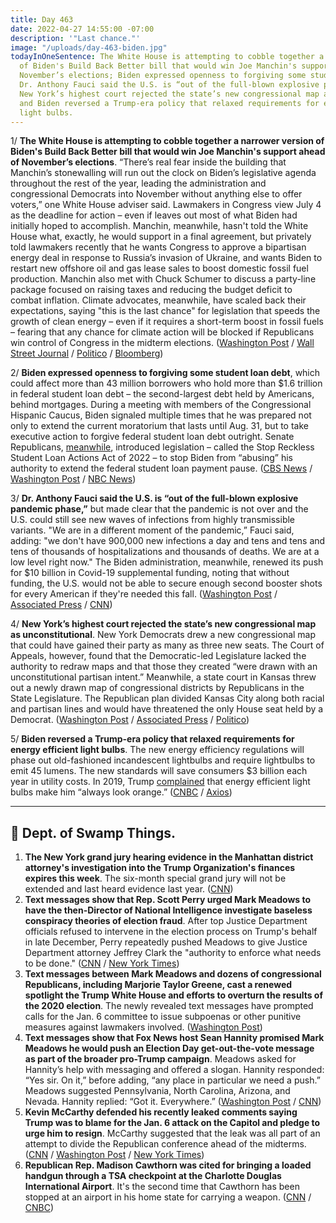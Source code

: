 ```yaml
---
title: Day 463
date: 2022-04-27 14:55:00 -07:00
description: '"Last chance."'
image: "/uploads/day-463-biden.jpg"
todayInOneSentence: The White House is attempting to cobble together a narrower version
  of Biden's Build Back Better bill that would win Joe Manchin's support ahead of
  November’s elections; Biden expressed openness to forgiving some student loan debt;
  Dr. Anthony Fauci said the U.S. is “out of the full-blown explosive pandemic phase”;
  New York’s highest court rejected the state’s new congressional map as unconstitutional;
  and Biden reversed a Trump-era policy that relaxed requirements for energy efficient
  light bulbs.
---
```


1/ **The White House is attempting to cobble together a narrower version of Biden's Build Back Better bill that would win Joe Manchin's support ahead of November’s elections**. “There’s real fear inside the building that Manchin’s stonewalling will run out the clock on Biden’s legislative agenda throughout the rest of the year, leading the administration and congressional Democrats into November without anything else to offer voters,” one White House adviser said. Lawmakers in Congress view July 4 as the deadline for action – even if leaves out most of what Biden had initially hoped to accomplish. Manchin, meanwhile, hasn't told the White House what, exactly, he would support in a final agreement, but privately told lawmakers recently that he wants Congress to approve a bipartisan energy deal in response to Russia’s invasion of Ukraine, and wants Biden to restart new offshore oil and gas lease sales to boost domestic fossil fuel production. Manchin also met with Chuck Schumer to discuss a party-line package focused on raising taxes and reducing the budget deficit to combat inflation. Climate advocates, meanwhile, have scaled back their expectations, saying "this is the last chance" for legislation that speeds the growth of clean energy – even if it requires a short-term boost in fossil fuels – fearing that any chance for climate action will be blocked if Republicans win control of Congress in the midterm elections. ([Washington Post](https://www.washingtonpost.com/us-policy/2022/04/26/white-house-manchin-biden/) / [Wall Street Journal](https://www.wsj.com/articles/democrats-launch-attempt-to-rescue-bidens-economic-agenda-11651074250) / [Politico](https://www.politico.com/news/2022/04/26/greens-push-climate-compromise-manchin-00027511) / [Bloomberg](https://www.bloomberg.com/news/articles/2022-04-26/manchin-schumer-discuss-new-tax-hike-deficit-cut-proposal?sref=MIBMEEoj))

2/ **Biden expressed openness to forgiving some student loan debt**, which could affect more than 43 million borrowers who hold more than $1.6 trillion in federal student loan debt – the second-largest debt held by Americans, behind mortgages. During a meeting with members of the Congressional Hispanic Caucus, Biden signaled multiple times that he was prepared not only to extend the current moratorium that lasts until Aug. 31, but to take executive action to forgive federal student loan debt outright. Senate Republicans, [meanwhile](https://www.cbsnews.com/news/republicans-target-pause-on-student-loan-payments/), introduced legislation – called the Stop Reckless Student Loan Actions Act of 2022 – to stop Biden from “abusing” his authority to extend the federal student loan payment pause. ([CBS News](https://www.cbsnews.com/news/biden-options-forgiving-student-loan-debt/) / [Washington Post](https://www.washingtonpost.com/politics/2022/04/26/biden-cancel-student-loans/) / [NBC News](https://www.nbcnews.com/politics/biden-considers-forgiving-student-debt-gop-pushes-new-bill-stop-rcna26292))

3/ **Dr. Anthony Fauci said the U.S. is “out of the full-blown explosive pandemic phase,”** but made clear that the pandemic is not over and the U.S. could still see new waves of infections from highly transmissible variants. "We are in a different moment of the pandemic,” Fauci said, adding: "we don't have 900,000 new infections a day and tens and tens and tens of thousands of hospitalizations and thousands of deaths. We are at a low level right now." The Biden administration, meanwhile, renewed its push for $10 billion in Covid-19 supplemental funding, noting that without funding, the U.S. would not be able to secure enough second booster shots for every American if they're needed this fall. ([Washington Post](https://www.washingtonpost.com/health/2022/04/27/pandemic-phase-over-fauci-covid/) / [Associated Press](https://apnews.com/article/covid-health-pandemics-infectious-diseases-united-states-b7fbd92253900045321878d97b8e1b89) / [CNN](https://www.cnn.com/2022/04/27/politics/biden-adminstration-jha-covid-funding/index.html))

4/ **New York’s highest court rejected the state’s new congressional map as unconstitutional**. New York Democrats drew a new congressional map that could have gained their party as many as three new seats. The Court of Appeals, however, found that the Democratic-led Legislature lacked the authority to redraw maps and that those they created “were drawn with an unconstitutional partisan intent.” Meanwhile, a state court in Kansas threw out a newly drawn map of congressional districts by Republicans in the State Legislature.  The Republican plan divided Kansas City along both racial and partisan lines and would have threatened the only House seat held by a Democrat. ([Washington Post](https://www.washingtonpost.com/politics/2022/04/27/ny-congressional-map-is-illegal-must-be-redrawn-court-says/) / [Associated Press](https://apnews.com/article/2022-midterm-elections-kathy-hochul-legislature-primary-f2178f502490fa94d20800f76420bc21) / [Politico](https://www.politico.com/news/2022/04/27/new-yorks-top-court-throws-out-district-lines-and-delays-primary-00028274))

5/ **Biden reversed a Trump-era policy that relaxed requirements for energy efficient light bulbs**. The new energy efficiency regulations will phase out old-fashioned incandescent lightbulbs and require lightbulbs to emit 45 lumens. The new standards will save consumers $3 billion each year in utility costs. In 2019, Trump [complained](https://whatthefuckjusthappenedtoday.com/2019/09/13/day-967/#7-trump-complained-that-energy-effic) that energy efficient light bulbs make him “always look orange.” ([CNBC](https://www.cnbc.com/2022/04/26/biden-blocks-sales-of-inefficient-lightbulbs-reversing-trump-policy-.html) / [Axios](https://www.axios.com/biden-reverses-trump-standard-high-energy-light-bulbs-30f8dd73-62b0-4ea3-bd5c-9430d3677fb5.html))


---

## 🐊 Dept. of Swamp Things.

1. **The New York grand jury hearing evidence in the Manhattan district attorney's investigation into the Trump Organization's finances expires this week**. The six-month special grand jury will not be extended and last heard evidence last year. ([CNN](https://www.cnn.com/2022/04/27/politics/trump-organization-investigation-grand-jury/))
2. **Text messages show that Rep. Scott Perry urged Mark Meadows to have the then-Director of National Intelligence investigate baseless conspiracy theories of election fraud**. After top Justice Department officials refused to intervene in the election process on Trump's behalf in late December, Perry repeatedly pushed Meadows to give Justice Department attorney Jeffrey Clark the "authority to enforce what needs to be done." ([CNN](https://www.cnn.com/2022/04/26/politics/mark-meadows-texts-scott-perry-key-role-overturn-election/index.html) / [New York Times](https://www.nytimes.com/2022/04/26/us/politics/jan-6-texts-mark-meadows.html))
3. **Text messages between Mark Meadows and dozens of congressional Republicans, including Marjorie Taylor Greene, cast a renewed spotlight the Trump White House and efforts to overturn the results of the 2020 election**. The newly revealed text messages have prompted calls for the Jan. 6 committee to issue subpoenas or other punitive measures against lawmakers involved. ([Washington Post](https://www.washingtonpost.com/politics/2022/04/25/greene-text-meadows-raised-topic-martial-law-keep-trump-power/))
4. **Text messages show that Fox News host Sean Hannity promised Mark Meadows he would push an Election Day get-out-the-vote message as part of the broader pro-Trump campaign**. Meadows asked for Hannity’s help with messaging and offered a slogan. Hannity responded: “Yes sir. On it,” before adding, “any place in particular we need a push.” Meadows suggested Pennsylvania, North Carolina, Arizona, and Nevada. Hannity replied: “Got it. Everywhere.” ([Washington Post](https://www.washingtonpost.com/media/2022/04/25/sean-hannity-cnn-meadows-text-messages-election-day/) / [CNN](https://www.cnn.com/2022/04/25/politics/mark-meadows-texts-2319/index.html)) 
5. **Kevin McCarthy defended his recently leaked comments saying Trump was to blame for the Jan. 6 attack on the Capitol and pledge to urge him to resign**. McCarthy suggested that the leak was all part of an attempt to divide the Republican conference ahead of the midterms. ([CNN](https://www.cnn.com/2022/04/27/politics/kevin-mccarthy-defends-record-republican-reaction/) / [Washington Post](https://www.washingtonpost.com/politics/2022/04/27/facing-house-republicans-mccarthy-defends-himself-after-audio-reveals-that-he-blamed-trump-jan-6-attack/) / [New York Times](https://www.nytimes.com/2022/04/26/us/politics/mccarthy-republican-lawmakers.html))
6. **Republican Rep. Madison Cawthorn was cited for bringing a loaded handgun through a TSA checkpoint at the Charlotte Douglas International Airport**. It's the second time that Cawthorn has been stopped at an airport in his home state for carrying a weapon. ([CNN](https://www.cnn.com/2022/04/26/politics/madison-cawthorn-cited-loaded-handgun-airport/index.html) / [CNBC](https://www.cnbc.com/2022/04/26/gop-rep-madison-cawthorn-brought-gun-to-north-carolina-airport.html))

